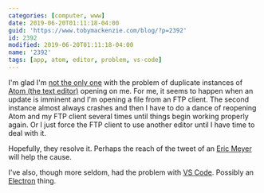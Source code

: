 ```yaml
---
categories: [computer, www]
date: 2019-06-20T01:11:18-04:00
guid: 'https://www.tobymackenzie.com/blog/?p=2392'
id: 2392
modified: 2019-06-20T01:11:18-04:00
name: '2392'
tags: [app, atom, editor, problem, vs-code]
---
```


I'm glad I'm [not the only one](https://mobile.twitter.com/meyerweb/status/1141138947122323457) with the problem of duplicate instances of [Atom (the text editor)](http://atom.io/) opening on me.<!--more-->  For me, it seems to happen when an update is imminent and I'm opening a file from an FTP client.  The second instance almost always crashes and then I have to do a dance of reopening Atom and my FTP client several times until things begin working properly again.  Or I just force the FTP client to use another editor until I have time to deal with it.

Hopefully, they resolve it.  Perhaps the reach of the tweet of an [Eric Meyer](https://mobile.twitter.com/meyerweb) will help the cause.

I've also, though more seldom, had the problem with [VS Code](https://code.visualstudio.com/).  Possibly an [Electron](https://electronjs.org/) thing.
